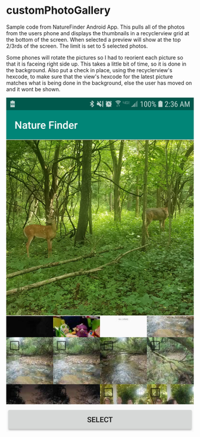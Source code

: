 # customPhotoGallery

Sample code from NatureFinder Android App.  This pulls all of the photos from the users phone and displays the thumbnails in a recyclerview grid at the bottom of the screen.  When selected a preview will show at the top 2/3rds of the screen.  The limit is set to 5 selected photos.  

Some phones will rotate the pictures so I had to reorient each picture so that it is faceing right side up.  This takes a little bit of time, so it is done in the background.  Also put a check in place, using the recyclerview's hexcode, to make sure that the view's hexcode for the latest picture matches what is being done in the background, else the user has moved on and it wont be shown.  

![Photo Gallery](/photo/Screenshot_20190509-023612_NatureFinder.jpg)
